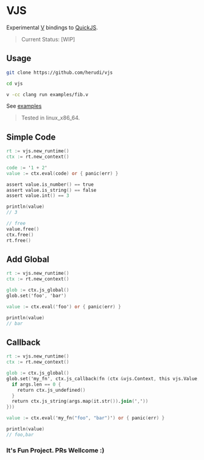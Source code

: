 # VJS

Experimental [V](https://vlang.io/) bindings to [QuickJS](https://bellard.org/quickjs/).

> Current Status: [WIP]

## Usage
```bash
git clone https://github.com/herudi/vjs

cd vjs

v -cc clang run examples/fib.v
```
See [examples](https://github.com/herudi/vjs/tree/master/examples)

> Tested in linux_x86_64.

## Simple Code
```v
rt := vjs.new_runtime()
ctx := rt.new_context()

code := '1 + 2'
value := ctx.eval(code) or { panic(err) }

assert value.is_number() == true
assert value.is_string() == false
assert value.int() == 3

println(value)
// 3

// free
value.free()
ctx.free()
rt.free()
```

## Add Global
```v
rt := vjs.new_runtime()
ctx := rt.new_context()

glob := ctx.js_global()
glob.set('foo', 'bar')

value := ctx.eval('foo') or { panic(err) }

println(value)
// bar
```

## Callback
```v
rt := vjs.new_runtime()
ctx := rt.new_context()

glob := ctx.js_global()
glob.set('my_fn', ctx.js_callback(fn (ctx &vjs.Context, this vjs.Value, args []vjs.Value) vjs.Value {
  if args.len == 0 {
    return ctx.js_undefined()
  }
  return ctx.js_string(args.map(it.str()).join(','))
}))

value := ctx.eval('my_fn("foo", "bar")') or { panic(err) }

println(value)
// foo,bar
```

### It's Fun Project. PRs Wellcome :)
